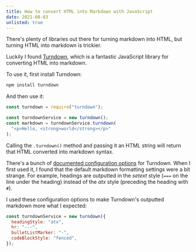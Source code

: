 ```yaml
---
title: How to convert HTML into Markdown with JavaScript
date: 2021-08-03
unlisted: true
---
```


There's plenty of libraries out there for turning markdown into HTML, but turning HTML into markdown is trickier.

Luckily I found [Turndown](https://github.com/mixmark-io/turndown), which is a fantastic JavaScript library for converting HTML into markdown.

To use it, first install Turndown:

```bash
npm install turndown
```

And then use it:

```javascript
const turndown = require("turndown");

const turndownService = new turndown();
const markdown = turndownService.turndown(
  "<p>Hello, <strong>world</strong></p>"
);
```

Calling the `.turndown()` method and passing it an HTML string will return that HTML converted into markdown syntax.

There's a bunch of [documented configuration options](https://github.com/mixmark-io/turndown#options) for Turndown. When I first used it, I found that the default markdown formatting settings were a bit strange. For example, headings are outputted in the _setext_ style (`===` on the line under the heading) instead of the _atx_ style (preceding the heading with `#`).

I used these configuration options to make Turndown's outputted markdown more what I expected:

```javascript
const turndownService = new turndown({
  headingStyle: "atx",
  hr: "---",
  bulletListMarker: "-",
  codeBlockStyle: "fenced",
});
```
